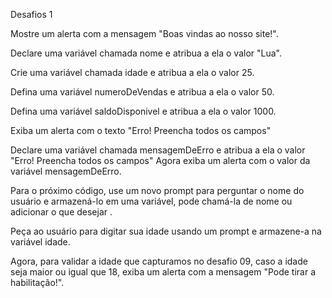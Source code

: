 Desafios 1

Mostre um alerta com a mensagem "Boas vindas ao nosso site!".

Declare uma variável chamada nome e atribua a ela o valor "Lua".

Crie uma variável chamada idade e atribua a ela o valor 25.

Defina uma variável numeroDeVendas e atribua a ela o valor 50.

Defina uma variável saldoDisponivel e atribua a ela o valor 1000.

Exiba um alerta com o texto "Erro! Preencha todos os campos"

Declare uma variável chamada mensagemDeErro e atribua a ela o valor "Erro! Preencha todos os campos" Agora exiba um alerta com o valor da variável mensagemDeErro.

Para o próximo código, use um novo prompt para perguntar o nome do usuário e armazená-lo em uma variável, pode chamá-la de nome ou adicionar o que desejar .

Peça ao usuário para digitar sua idade usando um prompt e armazene-a na variável idade.

Agora, para validar a idade que capturamos no desafio 09, caso a idade seja maior ou igual que 18, exiba um alerta com a mensagem "Pode tirar a habilitação!".
